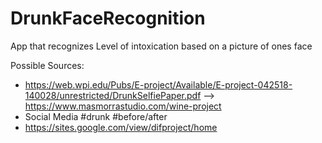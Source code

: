# DrunkFaceRecognition
App that recognizes Level of intoxication based on a picture of ones face

Possible Sources:
- https://web.wpi.edu/Pubs/E-project/Available/E-project-042518-140028/unrestricted/DrunkSelfiePaper.pdf --> https://www.masmorrastudio.com/wine-project
- Social Media #drunk #before/after
- https://sites.google.com/view/difproject/home
